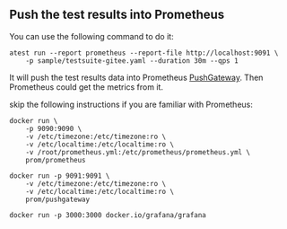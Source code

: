 ## Push the test results into Prometheus

You can use the following command to do it:

```shell
atest run --report prometheus --report-file http://localhost:9091 \
    -p sample/testsuite-gitee.yaml --duration 30m --qps 1
```

It will push the test results data into Prometheus [PushGateway](https://github.com/prometheus/pushgateway).
Then Prometheus could get the metrics from it.

skip the following instructions if you are familiar with Prometheus:
```shell
docker run \
    -p 9090:9090 \
    -v /etc/timezone:/etc/timezone:ro \
    -v /etc/localtime:/etc/localtime:ro \
    -v /root/prometheus.yml:/etc/prometheus/prometheus.yml \
    prom/prometheus

docker run -p 9091:9091 \
    -v /etc/timezone:/etc/timezone:ro \
    -v /etc/localtime:/etc/localtime:ro \
    prom/pushgateway

docker run -p 3000:3000 docker.io/grafana/grafana
```
